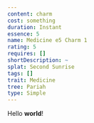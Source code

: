 ```yaml
---
content: charm
cost: something
duration: Instant
essence: 5
name: Medicine e5 Charm 1
rating: 5
requires: []
shortDescription: ~
splat: Second Sunrise
tags: []
trait: Medicine
tree: Pariah
type: Simple
---
```


Hello **world**!
